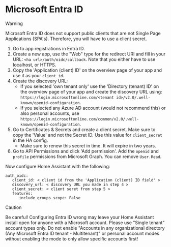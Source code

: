 # Microsoft Entra ID
> [!WARNING]  
> Microsoft Entra ID does not support public clients that are not Single Page Applications (SPA's). Therefore, you will have to use a client secret.

1. Go to app registrations in Entra ID.
2. Create a new app, use the "Web" type for the redirect URI and fill in your URL: `<ha url>/auth/oidc/callback`. Note that you either have to use localhost, or HTTPS.
3. Copy the 'Application (client) ID' on the overview page of your app and use it as your `client_id`.
4. Create the discovery URL:
   -  If you selected 'own tenant only' use the 'Directory (tenant) ID' on the overview page of your app and create the discovery URL using: `https://login.microsoftonline.com/<tenant id>/v2.0/.well-known/openid-configuration`.
   - If you selected any Azure AD account (would not recommend this) or also personal accounts, use `https://login.microsoftonline.com/common/v2.0/.well-known/openid-configuration`.
5. Go to Certificates & Secrets and create a client secret. Make sure to copy the 'Value' and not the Secret ID. Use this value for `client_secret` in the HA config.
    - Make sure to renew this secret in time. It will expire in two years.
6. Go to API Permissions and click 'Add permission'. Add the `openid` and `profile` permissions from Microsoft Graph. You can remove `User.Read`.

Now configure Home Assistant with the following:

```
auth_oidc:
   client_id: < client id from the 'Application (client) ID field' >
   discovery_url: < discovery URL you made in step 4 >
   client_secret: < client seret from step 5 >
   features:
      include_groups_scope: False
```

> [!CAUTION]
> Be careful! Configuring Entra ID wrong may leave your Home Assistant install open for anyone with a Microsoft account. Please use "Single tenant" account types only. Do not enable "Accounts in any organizational directory (Any Microsoft Entra ID tenant - Multitenant)" or personal account modes without enabling the mode to only allow specific accounts first!
